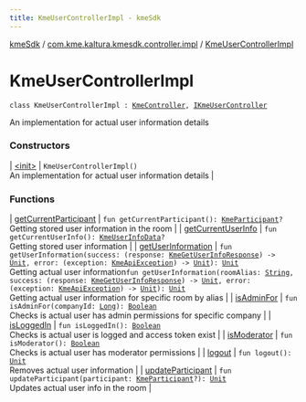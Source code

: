 ```yaml
---
title: KmeUserControllerImpl - kmeSdk
---
```


[kmeSdk](../../index.html) / [com.kme.kaltura.kmesdk.controller.impl](../index.html) / [KmeUserControllerImpl](./index.html)

# KmeUserControllerImpl

`class KmeUserControllerImpl : `[`KmeController`](../-kme-controller/index.html)`, `[`IKmeUserController`](../../com.kme.kaltura.kmesdk.controller/-i-kme-user-controller/index.html)

An implementation for actual user information details

### Constructors

| [&lt;init&gt;](-init-.html) | `KmeUserControllerImpl()`<br>An implementation for actual user information details |

### Functions

| [getCurrentParticipant](get-current-participant.html) | `fun getCurrentParticipant(): `[`KmeParticipant`](../../com.kme.kaltura.kmesdk.ws.message.participant/-kme-participant/index.html)`?`<br>Getting stored user information in the room |
| [getCurrentUserInfo](get-current-user-info.html) | `fun getCurrentUserInfo(): `[`KmeUserInfoData`](../../com.kme.kaltura.kmesdk.rest.response.user/-kme-user-info-data/index.html)`?`<br>Getting stored user information |
| [getUserInformation](get-user-information.html) | `fun getUserInformation(success: (response: `[`KmeGetUserInfoResponse`](../../com.kme.kaltura.kmesdk.rest.response.user/-kme-get-user-info-response/index.html)`) -> `[`Unit`](https://kotlinlang.org/api/latest/jvm/stdlib/kotlin/-unit/index.html)`, error: (exception: `[`KmeApiException`](../../com.kme.kaltura.kmesdk.rest/-kme-api-exception/index.html)`) -> `[`Unit`](https://kotlinlang.org/api/latest/jvm/stdlib/kotlin/-unit/index.html)`): `[`Unit`](https://kotlinlang.org/api/latest/jvm/stdlib/kotlin/-unit/index.html)<br>Getting actual user information`fun getUserInformation(roomAlias: `[`String`](https://kotlinlang.org/api/latest/jvm/stdlib/kotlin/-string/index.html)`, success: (response: `[`KmeGetUserInfoResponse`](../../com.kme.kaltura.kmesdk.rest.response.user/-kme-get-user-info-response/index.html)`) -> `[`Unit`](https://kotlinlang.org/api/latest/jvm/stdlib/kotlin/-unit/index.html)`, error: (exception: `[`KmeApiException`](../../com.kme.kaltura.kmesdk.rest/-kme-api-exception/index.html)`) -> `[`Unit`](https://kotlinlang.org/api/latest/jvm/stdlib/kotlin/-unit/index.html)`): `[`Unit`](https://kotlinlang.org/api/latest/jvm/stdlib/kotlin/-unit/index.html)<br>Getting actual user information for specific room by alias |
| [isAdminFor](is-admin-for.html) | `fun isAdminFor(companyId: `[`Long`](https://kotlinlang.org/api/latest/jvm/stdlib/kotlin/-long/index.html)`): `[`Boolean`](https://kotlinlang.org/api/latest/jvm/stdlib/kotlin/-boolean/index.html)<br>Checks is actual user has admin permissions for specific company |
| [isLoggedIn](is-logged-in.html) | `fun isLoggedIn(): `[`Boolean`](https://kotlinlang.org/api/latest/jvm/stdlib/kotlin/-boolean/index.html)<br>Checks is actual user is logged and access token exist |
| [isModerator](is-moderator.html) | `fun isModerator(): `[`Boolean`](https://kotlinlang.org/api/latest/jvm/stdlib/kotlin/-boolean/index.html)<br>Checks is actual user has moderator permissions |
| [logout](logout.html) | `fun logout(): `[`Unit`](https://kotlinlang.org/api/latest/jvm/stdlib/kotlin/-unit/index.html)<br>Removes actual user information |
| [updateParticipant](update-participant.html) | `fun updateParticipant(participant: `[`KmeParticipant`](../../com.kme.kaltura.kmesdk.ws.message.participant/-kme-participant/index.html)`?): `[`Unit`](https://kotlinlang.org/api/latest/jvm/stdlib/kotlin/-unit/index.html)<br>Updates actual user info in the room |

